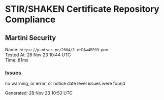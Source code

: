# STIR/SHAKEN Certificate Repository Compliance

## Martini Security

Name: `https://p.mtsec.me/2884/J_etDAw4BPG9.pem`\
Tested At: 28 Nov 23 10:44 UTC\
Time: 81ms

### Issues

no warning, or error, or notice date level issues were found

Generated: 28 Nov 23 10:53 UTC